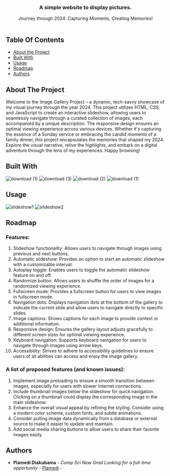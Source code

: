 <br/>
<p align="center">
  <a href="https://github.com/PlamediD/slideshowapp">
    
  </a>

  <h3 align="center">A simple website to display pictures. </h3>

  <p align="center">
    Journey through 2024: Capturing Moments, Creating Memories!
    <br/>
    <br/>
    
  </p>
</p>



## Table Of Contents

* [About the Project](#about-the-project)
* [Built With](#built-with)
* [Usage](#usage)
* [Roadmap](#roadmap)
* [Authors](#authors)

## About The Project

Welcome to the Image Gallery Project – a dynamic, tech-savvy showcase of my visual journey through the year 2024. This project utilizes HTML, CSS, and JavaScript to create an interactive slideshow, 
allowing users to seamlessly navigate through a curated collection of images, each accompanied by a unique description. 
The responsive design ensures an optimal viewing experience across various devices. Whether it's capturing the essence of a Sunday service or embracing the candid moments of a family dinner, 
this project encapsulates the memories that shaped my 2024. Explore the visual narrative, relive the highlights, and embark on a digital adventure through the lens of my experiences. Happy browsing!



## Built With


![download (1)](https://github.com/PlamediD/slideshow-app/assets/87151146/772fd206-b53f-4d8a-a769-5aac03b41d0c)
![download (3)](https://github.com/PlamediD/slideshow-app/assets/87151146/f0c56b1a-86e5-406d-a3c3-75bc17b73bd3)
![download (2)](https://github.com/PlamediD/slideshow-app/assets/87151146/3509f31d-3745-4e80-9321-91b9927e495c)
![download (1)](https://github.com/PlamediD/slideshow-app/assets/87151146/7af63037-0770-47e1-9900-c551a51050ea)


## Usage
![slideshow1](https://github.com/PlamediD/slideshow-app/assets/87151146/17596387-83ce-4fe7-a3a5-3c9bc5f22602)
![slideshow2](https://github.com/PlamediD/slideshow-app/assets/87151146/9dca9d46-b910-4e50-bec4-e32aa4fba084)



## Roadmap


### Features: 
1. Slideshow functionality: Allows users to navigate through images using previous and next buttons.
2. Automatic slideshow: Provides an option to start an automatic slideshow with a customizable interval.
3. Autoplay toggle: Enables users to toggle the automatic slideshow feature on and off.
4. Randomize button: Allows users to shuffle the order of images for a randomized viewing experience.
5. Fullscreen mode: Provides a fullscreen button for users to view images in fullscreen mode.
6. Navigation dots: Displays navigation dots at the bottom of the gallery to indicate the current slide and allow users to navigate directly to specific slides.
7. Image captions: Shows captions for each image to provide context or additional information.
8. Responsive design: Ensures the gallery layout adjusts gracefully to different screen sizes for optimal viewing experience.
9. Keyboard navigation: Supports keyboard navigation for users to navigate through images using arrow keys.
10. Accessibility: Strives to adhere to accessibility guidelines to ensure users of all abilities can access and enjoy the image gallery.

### A list of proposed features (and known issues):


1. Implement image preloading to ensure a smooth transition between images, especially for users with slower internet connections.
2. Include thumbnail images below the slideshow for quick navigation. Clicking on a thumbnail could display the corresponding image in the main slideshow.
3. Enhance the overall visual appeal by refining the styling. Consider using a modern color scheme, custom fonts, and subtle animations.
4. Consider pulling image data dynamically from a database or external source to make it easier to update and maintain.
5. Add social media sharing buttons to allow users to share their favorite images easily.





## Authors

* **Plamedi Diakubama** - *Comp Sci New Grad Looking for a full-time opportunity* - [Plamedi](https://github.com/PlamediD/) - 




